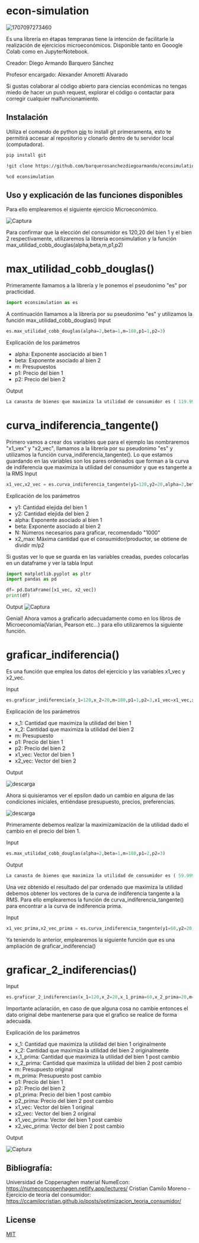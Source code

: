 #  econ-simulation
![1707097273460](https://github.com/barquerosanchezdiegoarmando/econsimulation/assets/126104692/b1fbc28b-4960-4aaa-a2cc-d7a08fd2b6b4)

Es una librería en étapas tempranas tiene la intención de facilitarle la realización de ejercicios microeconómicos. Disponible tanto en Gooogle Colab como en JupyterNotebook.

Creador: Diego Armando Barquero Sánchez 

Profesor encargado: Alexander Amoretti Alvarado

Si gustas colaborar al código abierto para ciencias económicas no tengas miedo de hacer un push request, explorar el código o contactar para corregir cualquier malfuncionamiento.

## Instalación

Utiliza el comando de python [pip](https://pip.pypa.io/en/stable/) to install git primeramenta, esto te permitirá accesar al repositorio y clonarlo dentro de tu servidor local (computadora).

```bash
pip install git
```

```bash
!git clone https://github.com/barquerosanchezdiegoarmando/econsimulation.git
```

```bash
%cd econsimulation
```
## Uso y explicación de las funciones disponibles
Para ello emplearemos el siguiente ejercicio Microeconómico. 

![Captura](https://github.com/barquerosanchezdiegoarmando/econsimulation/assets/126104692/536ce73e-c5c9-41a5-9f39-9e0e1498f120)


Para confirmar que la elección del consumidor es 120,20 del bien 1 y el bien 2 respectivamente, utilizaremos la librería econsimulation y la función max_utilidad_cobb_douglas(alpha,beta,m,p1,p2)

# max_utilidad_cobb_douglas()
Primeramente llamamos a la librería y le ponemos el pseudonimo "es" por practicidad.
```python
import econsimulation as es
```
A continuación llamamos a la librería por su pseudonimo "es" y utilizamos la función max_utilidad_cobb_douglas()
Input
```python
es.max_utilidad_cobb_douglas(alpha=2,beta=1,m=180,p1=1,p2=3)
```
Explicación de los parámetros
- alpha: Exponente asociacido al bien 1
- beta: Exponente asociado al bien 2
- m: Presupuestos
- p1: Precio del bien 1
- p2: Precio del bien 2
  
Output
```python
La canasta de bienes que maximiza la utilidad de consumidor es ( 119.99995118859513 , 20.000016270468286 ), con U = 287999.99999985704
```

# curva_indiferencia_tangente()

Primero vamos a crear dos variables que para el ejemplo las nombraremos "x1_vex" y "x2_vec", llamamos a la librería por su pseudonimo "es" y utilizamos la función curva_indiferencia_tangente(). Lo que estamos guardando en las variables son los pares ordenados que forman a la curva de indiferencia que maximiza la utilidad del consumidor y que es tangente a la RMS
Input
```python
x1_vec,x2_vec = es.curva_indiferencia_tangente(y1=120,y2=20,alpha=2,beta=1,N=1000,x2_max=60)
```
Explicación de los parámetros
- y1: Cantidad elejida del bien 1
- y2: Cantidad elejida del bien 2
- alpha: Exponente asociado al bien 1
- beta: Exponente asociado al bien 2
- N: Números necesarios para graficar, recomendado "1000"
- x2_max: Máxima cantidad que el consumidor/productor, se obtiene de dividir m/p2

Si gustas ver lo que se guarda en las variables creadas, puedes colocarlas en un dataframe y ver la tabla
Input
```python
import matplotlib.pyplot as pltr
import pandas as pd

df= pd.DataFrame([x1_vec, x2_vec])
print(df)
```

Output 
![Captura](https://github.com/barquerosanchezdiegoarmando/econsimulation/assets/126104692/5f12cccf-8dca-4449-9a23-54262be6dd1d)

Genial! Ahora vamos a graficarlo adecuadamente como en los libros de Microeconomía(Varian, Pearson etc...) para ello utilizaremos la siguiente función.

# graficar_indiferencia()
Es una función que emplea los datos del ejercicio y las variables x1_vec y x2_vec.

Input
```python
es.graficar_indiferencia(x_1=120,x_2=20,m=180,p1=1,p2=3,x1_vec=x1_vec,x2_vec=x2_vec)
```
Explicación de los parámetros
- x_1: Cantidad que maximiza la utilidad del bien 1
- x_2: Cantidad que maximiza la utilidad del bien 2
- m: Presupuesto
- p1: Precio del bien 1
- p2: Precio del bien 2
- x1_vec: Vector del bien 1
- x2_vec: Vector del bien 2

Output

![descarga](https://github.com/barquerosanchezdiegoarmando/econsimulation/assets/126104692/501b8620-cec7-467d-877e-4e55a88350ab)

Ahora si quisieramos ver el epsilon dado un cambio en alguna de las condiciones iniciales, entiéndase presupuesto, precios, preferencias. 

![descarga](https://github.com/barquerosanchezdiegoarmando/econsimulation/assets/126104692/5fef75cc-20da-4a37-99de-1a90a0a9cea5)

Primeramente debemos realizar la maximizamización de la utilidad dado el cambio en el precio del bien 1. 

Input
```python
es.max_utilidad_cobb_douglas(alpha=2,beta=1,m=180,p1=2,p2=3)
```
Output
```python
La canasta de bienes que maximiza la utilidad de consumidor es ( 59.99999778305689 , 20.00000147796207 ), con U = 71999.9999999997
```

Una vez obtenido el resultado del par ordenado que maximiza la utilidad debemos obtener los vectores de la curva de indiferencia tangente a la RMS. Para ello emplearemos la función de curva_indiferencia_tangente() para encontrar a la curva de indiferencia prima. 

Input
```python
x1_vec_prima,x2_vec_prima = es.curva_indiferencia_tangente(y1=60,y2=20,alpha=2,beta=1,N=1000,x2_max=60)
```

Ya teniendo lo anterior, emplearemos la siguiente función que es una ampliación de graficar_indiferencia()

# graficar_2_indiferencias()

Input
```python
es.graficar_2_indiferencias(x_1=120,x_2=20,x_1_prima=60,x_2_prima=20,m=180,m_prima=180,p1=1,p2=3,p1_prima=2,p2_prima=3,x1_vec=x1_vec,x2_vec=x2_vec,x1_vec_prima=x1_vec_prima,x2_vec_prima=x2_vec_prima)
```

Importante aclaración, en caso de que alguna cosa no cambie entonces el dato original debe mantenerse para que el grafico se realice de forma adecuada. 

Explicación de los parámetros
- x_1: Cantidad que maximiza la utilidad del bien 1 originalmente 
- x_2: Cantidad que maximiza la utilidad del bien 2 originalmente
- x_1_prima: Cantidad que maximiza la utilidad del bien 1 post cambio 
- x_2_prima: Cantidad que maximiza la utilidad del bien 2  post cambio 
- m: Presupuesto original
- m_prima: Presupuesto post cambio
- p1: Precio del bien 1
- p2: Precio del bien 2
- p1_prima: Precio del bien 1 post cambio
- p2_prima: Precio del bien 2 post cambio
- x1_vec: Vector del bien 1 original
- x2_vec: Vector del bien 2 original
- x1_vec_prima: Vector del bien 1 post cambio
- x2_vec_prima: Vector del bien 2 post cambio
  
Output

![Captura](https://github.com/barquerosanchezdiegoarmando/econsimulation/assets/126104692/63712aed-eb87-4357-a7a8-d9f9c60a996b)


## Bibliografía:
Universidad de Coppenaghen material NumeEcon: https://numeconcopenhagen.netlify.app/lectures/
Cristian Camilo Moreno - Ejercicio de teoría del consumidor: https://ccamilocristian.github.io/posts/optimizacion_teoria_consumidor/

## License

[MIT](https://choosealicense.com/licenses/mit/)
